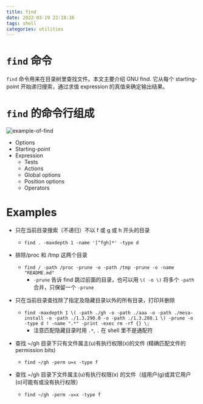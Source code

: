 ```yaml
---
title: find
date: 2022-03-19 22:18:16
tags: shell
categories: utilities
---
```


# `find` 命令

`find` 命令用来在目录树里查找文件。本文主要介绍 GNU find. 它从每个 starting-point 开始递归搜索，通过求值 expression 的真值来确定输出结果。

# `find` 的命令行组成

![example-of-find](/images/find.drawio.png)

- Options
- Starting-point
- Expression
    * Tests
    * Actions
    * Global options
    * Position options
    * Operators

# Examples

- 只在当前目录搜索（不递归）不以 f 或 g 或 h 开头的目录
    - `find . -maxdepth 1 -name '[^fgh]*' -type d`

- 排除/proc 和 /tmp 这两个目录
    - `find / -path /proc -prune -o -path /tmp -prune -o -name "README.md"`
        - `-prune` 告诉 find 跳过前面的目录，也可以用 `\( -o \)` 将多个 `-path` 合并，只保留一个 `-prune` 
- 只在当前目录查找除了指定及隐藏目录以外的所有目录，打印并删除
    - `find -maxdepth 1 \( -path ./gh -o -path ./aaa -o -path ./mesa-install -o -path ./1.3.290.0 -o -path ./1.3.280.1 \) -prune -o -type d ! -name ".*" -print -exec rm -rf {} \;`
        - 注意匹配隐藏目录时用 `.*`, `.` 在 shell 里不是通配符

- 查找 ~/gh 目录下只有文件属主(u)有执行权限(x)的文件 (精确匹配文件的 permission bits)
    - `find ~/gh -perm u=x -type f`

- 查找 ~/gh 目录下文件属主(u)有执行权限(x) 的文件（组用户(g)或其它用户(o)可能有或没有执行权限）
    - `find ~/gh -perm -u=x -type f`

